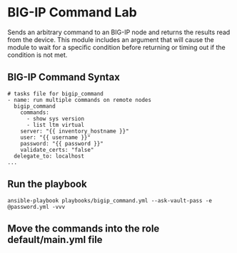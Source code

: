 BIG-IP Command Lab
=========
Sends an arbitrary command to an BIG-IP node and returns the results read from the device. This module includes an argument that will cause the module to wait for a specific condition before returning or timing out if the condition is not met.


BIG-IP Command Syntax
---
```
# tasks file for bigip_command
- name: run multiple commands on remote nodes
  bigip_command
    commands:
      - show sys version
      - list ltm virtual
    server: "{{ inventory_hostname }}"
    user: "{{ username }}"
    password: "{{ password }}"
    validate_certs: "false"
  delegate_to: localhost
...
```


Run the playbook
------------
```
ansible-playbook playbooks/bigip_command.yml --ask-vault-pass -e @password.yml -vvv
```

Move the commands into the role default/main.yml file
------------
